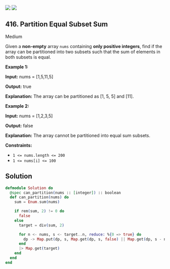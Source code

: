 [![](https://img.shields.io/github/stars/javadev/LeetCode-in-All?label=Stars&style=flat-square)](https://github.com/javadev/LeetCode-in-All)
[![](https://img.shields.io/github/forks/javadev/LeetCode-in-All?label=Fork%20me%20on%20GitHub%20&style=flat-square)](https://github.com/javadev/LeetCode-in-All/fork)

## 416\. Partition Equal Subset Sum

Medium

Given a **non-empty** array `nums` containing **only positive integers**, find if the array can be partitioned into two subsets such that the sum of elements in both subsets is equal.

**Example 1:**

**Input:** nums = [1,5,11,5]

**Output:** true

**Explanation:** The array can be partitioned as [1, 5, 5] and [11].

**Example 2:**

**Input:** nums = [1,2,3,5]

**Output:** false

**Explanation:** The array cannot be partitioned into equal sum subsets.

**Constraints:**

*   `1 <= nums.length <= 200`
*   `1 <= nums[i] <= 100`

## Solution

```elixir
defmodule Solution do
  @spec can_partition(nums :: [integer]) :: boolean
  def can_partition(nums) do
    sum = Enum.sum(nums)

    if rem(sum, 2) != 0 do
      false
    else
      target = div(sum, 2)

      for n <- nums, s <- target..n, reduce: %{0 => true} do
        dp -> Map.put(dp, s, Map.get(dp, s, false) || Map.get(dp, s - n, false))
      end
      |> Map.get(target)
    end
  end
end
```